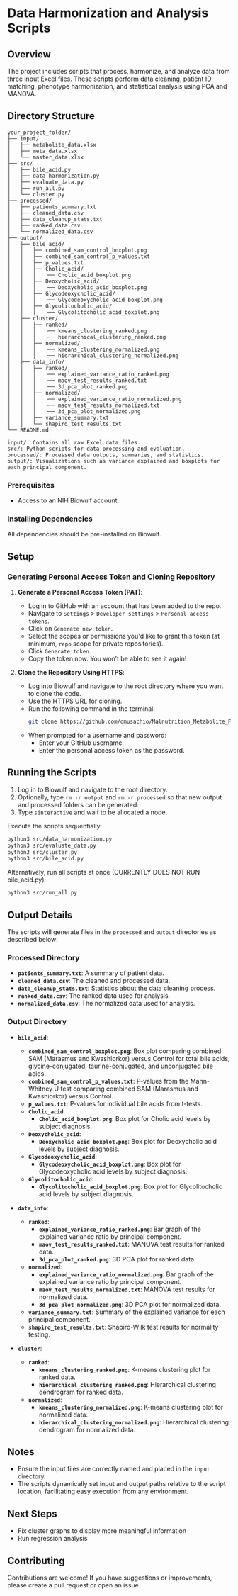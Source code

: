 # Data Harmonization and Analysis Scripts

## Overview
The project includes scripts that process, harmonize, and analyze data from three input Excel files. These scripts perform data cleaning, patient ID matching, phenotype harmonization, and statistical analysis using PCA and MANOVA.

## Directory Structure
```plaintext
your_project_folder/
├── input/
│   ├── metabolite_data.xlsx
│   ├── meta_data.xlsx
│   └── master_data.xlsx
├── src/
│   ├── bile_acid.py
│   ├── data_harmonization.py
│   ├── evaluate_data.py
│   ├── run_all.py
│   └── cluster.py
├── processed/
│   ├── patients_summary.txt
│   ├── cleaned_data.csv
│   ├── data_cleanup_stats.txt
│   ├── ranked_data.csv
│   └── normalized_data.csv
├── output/
│   ├── bile_acid/
│   │   ├── combined_sam_control_boxplot.png
│   │   ├── combined_sam_control_p_values.txt
│   │   ├── p_values.txt
│   │   ├── Cholic_acid/
│   │   │   └── Cholic_acid_boxplot.png
│   │   ├── Deoxycholic_acid/
│   │   │   └── Deoxycholic_acid_boxplot.png
│   │   ├── Glycodeoxycholic_acid/
│   │   │   └── Glycodeoxycholic_acid_boxplot.png
│   │   ├── Glycolitocholic_acid/
│   │   │   └── Glycolitocholic_acid_boxplot.png
│   ├── cluster/
│   │   ├── ranked/
│   │   │   ├── kmeans_clustering_ranked.png
│   │   │   ├── hierarchical_clustering_ranked.png
│   │   ├── normalized/
│   │   │   ├── kmeans_clustering_normalized.png
│   │   │   └── hierarchical_clustering_normalized.png
│   ├── data_info/
│   │   ├── ranked/
│   │   │   ├── explained_variance_ratio_ranked.png
│   │   │   ├── maov_test_results_ranked.txt
│   │   │   └── 3d_pca_plot_ranked.png
│   │   ├── normalized/
│   │   │   ├── explained_variance_ratio_normalized.png
│   │   │   ├── maov_test_results_normalized.txt
│   │   │   └── 3d_pca_plot_normalized.png
│   │   ├── variance_summary.txt
│   │   └── shapiro_test_results.txt
└── README.md

input/: Contains all raw Excel data files.
src/: Python scripts for data processing and evaluation.
processed/: Processed data outputs, summaries, and statistics.
output/: Visualizations such as variance explained and boxplots for each principal component.

```
### Prerequisites
- Access to an NIH Biowulf account.

### Installing Dependencies
All dependencies should be pre-installed on Biowulf.

## Setup

### Generating Personal Access Token and Cloning Repository

1. **Generate a Personal Access Token (PAT)**:
   - Log in to GitHub with an account that has been added to the repo.
   - Navigate to `Settings` > `Developer settings` > `Personal access tokens`.
   - Click on `Generate new token`.
   - Select the scopes or permissions you'd like to grant this token (at minimum, `repo` scope for private repositories).
   - Click `Generate token`.
   - Copy the token now. You won’t be able to see it again!

2. **Clone the Repository Using HTTPS**:
   - Log into Biowulf and navigate to the root directory where you want to clone the code.
   - Use the HTTPS URL for cloning.
   - Run the following command in the terminal:
     ```bash
     git clone https://github.com/dmusachio/Malnutrition_Metabolite_Project.git
     ```
   - When prompted for a username and password:
     - Enter your GitHub username.
     - Enter the personal access token as the password.

## Running the Scripts
1. Log in to Biowulf and navigate to the root directory.
2. Optionally, type `rm -r output` and `rm -r processed` so that new output and processed folders can be generated.
3. Type `sinteractive` and wait to be allocated a node.

Execute the scripts sequentially:

```bash
python3 src/data_harmonization.py
python3 src/evaluate_data.py
python3 src/cluster.py
python3 src/bile_acid.py
```

Alternatively, run all scripts at once (CURRENTLY DOES NOT RUN bile_acid.py):

```bash
python3 src/run_all.py
```

## Output Details

The scripts will generate files in the `processed` and `output` directories as described below:

### Processed Directory
- **`patients_summary.txt`**: A summary of patient data.
- **`cleaned_data.csv`**: The cleaned and processed data.
- **`data_cleanup_stats.txt`**: Statistics about the data cleaning process.
- **`ranked_data.csv`**: The ranked data used for analysis.
- **`normalized_data.csv`**: The normalized data used for analysis.

### Output Directory

- **`bile_acid`**:
  - **`combined_sam_control_boxplot.png`**: Box plot comparing combined SAM (Marasmus and Kwashiorkor) versus Control for total bile acids, glycine-conjugated, taurine-conjugated, and unconjugated bile acids.
  - **`combined_sam_control_p_values.txt`**: P-values from the Mann-Whitney U test comparing combined SAM (Marasmus and Kwashiorkor) versus Control.
  - **`p_values.txt`**: P-values for individual bile acids from t-tests.
  - **`Cholic_acid`**:
    - **`Cholic_acid_boxplot.png`**: Box plot for Cholic acid levels by subject diagnosis.
  - **`Deoxycholic_acid`**:
    - **`Deoxycholic_acid_boxplot.png`**: Box plot for Deoxycholic acid levels by subject diagnosis.
  - **`Glycodeoxycholic_acid`**:
    - **`Glycodeoxycholic_acid_boxplot.png`**: Box plot for Glycodeoxycholic acid levels by subject diagnosis.
  - **`Glycolitocholic_acid`**:
    - **`Glycolitocholic_acid_boxplot.png`**: Box plot for Glycolitocholic acid levels by subject diagnosis.

- **`data_info`**:
  - **`ranked`**:
    - **`explained_variance_ratio_ranked.png`**: Bar graph of the explained variance ratio by principal component.
    - **`maov_test_results_ranked.txt`**: MANOVA test results for ranked data.
    - **`3d_pca_plot_ranked.png`**: 3D PCA plot for ranked data.
  - **`normalized`**:
    - **`explained_variance_ratio_normalized.png`**: Bar graph of the explained variance ratio by principal component.
    - **`maov_test_results_normalized.txt`**: MANOVA test results for normalized data.
    - **`3d_pca_plot_normalized.png`**: 3D PCA plot for normalized data.
  - **`variance_summary.txt`**: Summary of the explained variance for each principal component.
  - **`shapiro_test_results.txt`**: Shapiro-Wilk test results for normality testing.

- **`cluster`**:
  - **`ranked`**:
    - **`kmeans_clustering_ranked.png`**: K-means clustering plot for ranked data.
    - **`hierarchical_clustering_ranked.png`**: Hierarchical clustering dendrogram for ranked data.
  - **`normalized`**:
    - **`kmeans_clustering_normalized.png`**: K-means clustering plot for normalized data.
    - **`hierarchical_clustering_normalized.png`**: Hierarchical clustering dendrogram for normalized data.

## Notes
- Ensure the input files are correctly named and placed in the `input` directory.
- The scripts dynamically set input and output paths relative to the script location, facilitating easy execution from any environment.

## Next Steps
- Fix cluster graphs to display more meaningful information
- Run regression analysis

## Contributing
Contributions are welcome! If you have suggestions or improvements, please create a pull request or open an issue.




